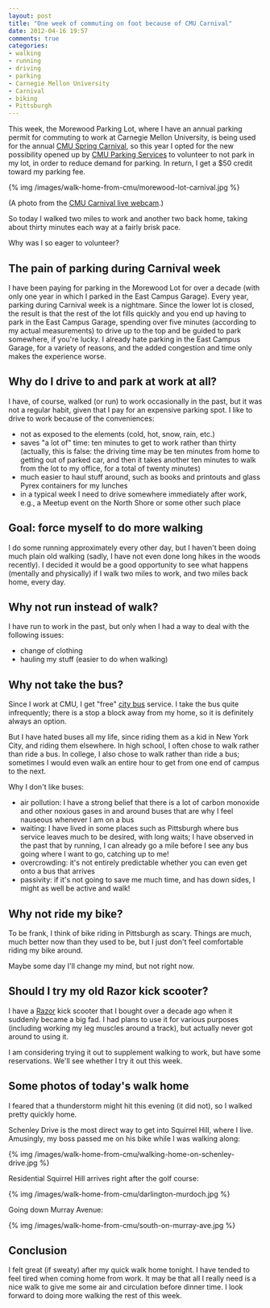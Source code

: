 ```yaml
---
layout: post
title: "One week of commuting on foot because of CMU Carnival"
date: 2012-04-16 19:57
comments: true
categories: 
- walking
- running
- driving
- parking
- Carnegie Mellon University
- Carnival
- biking
- Pittsburgh
---
```

This week, the Morewood Parking Lot, where I have an annual parking permit for commuting to work at Carnegie Mellon University, is being used for the annual [CMU Spring Carnival](http://www.contrib.andrew.cmu.edu/~sc0v/), so this year I opted for the new possibility opened up by [CMU Parking Services](http://www.cmu.edu/parking/) to volunteer to not park in my lot, in order to reduce demand for parking. In return, I get a $50 credit toward my parking fee.

{% img /images/walk-home-from-cmu/morewood-lot-carnival.jpg %}

(A photo from the [CMU Carnival live webcam](http://www.contrib.andrew.cmu.edu/~sc0v/webcam.html).)

So today I walked two miles to work and another two back home, taking about thirty minutes each way at a fairly brisk pace.

Why was I so eager to volunteer?

<!--more-->

## The pain of parking during Carnival week

I have been paying for parking in the Morewood Lot for over a decade (with only one year in which I parked in the East Campus Garage). Every year, parking during Carnival week is a nightmare. Since the lower lot is closed, the result is that the rest of the lot fills quickly and you end up having to park in the East Campus Garage, spending over five minutes (according to my actual measurements) to drive up to the top and be guided to park somewhere, if you're lucky. I already hate parking in the East Campus Garage, for a variety of reasons, and the added congestion and time only makes the experience worse.

## Why do I drive to and park at work at all?

I have, of course, walked (or run) to work occasionally in the past, but it was not a regular habit, given that I pay for an expensive parking spot. I like to drive to work because of the conveniences:

- not as exposed to the elements (cold, hot, snow, rain, etc.)
- saves "a lot of" time: ten minutes to get to work rather than thirty (actually, this is false: the driving time may be ten minutes from home to getting out of parked car, and then it takes another ten minutes to walk from the lot to my office, for a total of twenty minutes)
- much easier to haul stuff around, such as books and printouts and glass Pyrex containers for my lunches
- in a typical week I need to drive somewhere immediately after work, e.g., a Meetup event on the North Shore or some other such place

## Goal: force myself to do more walking

I do some running approximately every other day, but I haven't been doing much plain old walking (sadly, I have not even done long hikes in the woods recently). I decided it would be a good opportunity to see what happens (mentally and physically) if I walk two miles to work, and two miles back home, every day.

## Why not run instead of walk?

I have run to work in the past, but only when I had a way to deal with the following issues:

- change of clothing
- hauling my stuff (easier to do when walking)

## Why not take the bus?

Since I work at CMU, I get "free" [city bus](http://www.portauthority.org/) service. I take the bus quite infrequently; there is a stop a block away from my home, so it is definitely always an option.

But I have hated buses all my life, since riding them as a kid in New York City, and riding them elsewhere. In high school, I often chose to walk rather than ride a bus. In college, I also chose to walk rather than ride a bus; sometimes I would even walk an entire hour to get from one end of campus to the next.

Why I don't like buses:

- air pollution: I have a strong belief that there is a lot of carbon monoxide and other noxious gases in and around buses that are why I feel nauseous whenever I am on a bus
- waiting: I have lived in some places such as Pittsburgh where bus service leaves much to be desired, with long waits; I have observed in the past that by running, I can already go a mile before I see any bus going where I want to go, catching up to me!
- overcrowding: it's not entirely predictable whether you can even get onto a bus that arrives
- passivity: if it's not going to save me much time, and has down sides, I might as well be active and walk!

## Why not ride my bike?

To be frank, I think of bike riding in Pittsburgh as scary. Things are much, much better now than they used to be, but I just don't feel comfortable riding my bike around.

Maybe some day I'll change my mind, but not right now.

## Should I try my old Razor kick scooter?

I have a [Razor](http://www.razor.com/) kick scooter that I bought over a decade ago when it suddenly became a big fad. I had plans to use it for various purposes (including working my leg muscles around a track), but actually never got around to using it.

I am considering trying it out to supplement walking to work, but have some reservations. We'll see whether I try it out this week.

## Some photos of today's walk home

I feared that a thunderstorm might hit this evening (it did not), so I walked pretty quickly home.

Schenley Drive is the most direct way to get into Squirrel Hill, where I live. Amusingly, my boss passed me on his bike while I was walking along:

{% img /images/walk-home-from-cmu/walking-home-on-schenley-drive.jpg %}

Residential Squirrel Hill arrives right after the golf course:

{% img /images/walk-home-from-cmu/darlington-murdoch.jpg %}

Going down Murray Avenue:

{% img /images/walk-home-from-cmu/south-on-murray-ave.jpg %}

## Conclusion

I felt great (if sweaty) after my quick walk home tonight. I have tended to feel tired when coming home from work. It may be that all I really need is a nice walk to give me some air and circulation before dinner time. I look forward to doing more walking the rest of this week.
